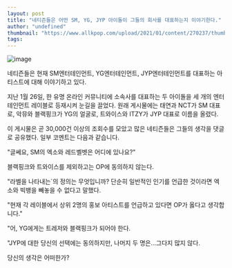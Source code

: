 ```yaml
---
layout: post
title: "네티즌들은 어떤 SM, YG, JYP 아이돌이 그들의 회사를 대표하는지 이야기한다."
author: "undefined"
thumbnail: "https://www.allkpop.com/upload/2021/01/content/270237/thumb/1611733060-collage.jpg"
tags: 
---
```



![image](https://www.allkpop.com/upload/2021/01/content/270237/1611733060-collage.jpg)

네티즌들은 현재 SM엔터테인먼트, YG엔터테인먼트, JYP엔터테인먼트를 대표하는 아티스트에 대해 이야기하고 있다.

지난 1월 26일, 한 유명 온라인 커뮤니티에 소속사를 대표하는 두 아이돌을 세 개의 엔터테인먼트 레이블로 등재시켜 눈길을 끌었다. 원래 게시물에는 태연과 NCT가 SM 대표로, 악뮤와 블랙핑크가 YG의 얼굴로, 트와이스와 ITZY가 JYP 대표로 이름을 올렸다.

이 게시물은 곧 30,000건 이상의 조회수를 모았고 많은 네티즌들은 그들의 생각을 댓글로 공유했다. 일부 코멘트는 다음과 같습니다.

"글쎄요, SM의 엑소와 레드벨벳은 어디에 있나요?"

블랙핑크와 트와이스를 제외하고는 OP에 동의하지 않는다.

"라벨을 나타내는`의 정의는 무엇입니까? 단순히 일반적인 인기를 언급한 것이라면 엑소와 빅뱅을 빼놓을 수 없다고 말했다.

"현재 각 레이블에서 상위 2명의 홍보 아티스트를 언급하고 있다면 OP가 옳다고 생각합니다."

"어, YG에게는 트레저와 블랙핑크가 되어야 한다.

"JYP에 대한 당신의 선택에는 동의하지만, 나머지 두 명은...그다지 많지 않다.

당신의 생각은 어떠한가?